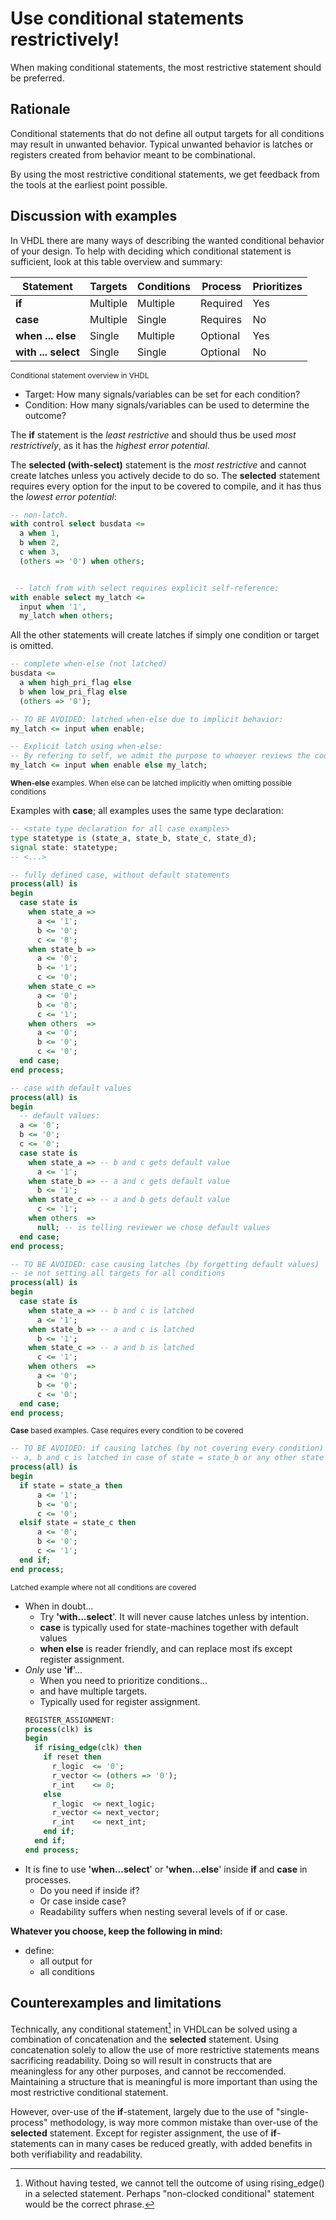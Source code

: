 # Use conditional statements restrictively! #
When making conditional statements, the most restrictive statement should be preferred. 

## Rationale
Conditional statements that do not define all output targets for all conditions may result in unwanted behavior. 
Typical unwanted behavior is latches or registers created from behavior meant to be combinational. 

By using the most restrictive conditional statements, we get feedback from the tools at the earliest point possible.  

## Discussion with examples
In VHDL there are many ways of describing the wanted conditional behavior of your design. 
To help with deciding which conditional statement is sufficient, look at this table overview and summary:

| Statement           | Targets  | Conditions | Process  | Prioritizes |
|---------------------|----------|------------|----------|-------------|
| **if**              | Multiple | Multiple   | Required | Yes         |
| **case**            | Multiple | Single     | Requires | No          |
| **when ... else**   | Single   | Multiple   | Optional | Yes         |
| **with ... select** | Single   | Single     | Optional | No          |

<sup>Conditional statement overview in VHDL</sup>

-   Target: How many signals/variables can be set for each condition?
-   Condition: How many signals/variables can be used to determine the outcome?

<!-- -->
The **if** statement is the _least restrictive_ and should thus be used _most restrictively_, as it has the _highest error potential_.

The **selected (with-select)** statement is the _most restrictive_ and cannot create latches unless you actively decide to do so. 
The **selected** statement requires every option for the input to be covered to compile, and it has thus the _lowest error potential_:
```vhdl
-- non-latch.  
with control select busdata <=
  a when 1,
  b when 2,
  c when 3,     
  (others => '0') when others;


 -- latch from with select requires explicit self-reference:
with enable select my_latch <= 
  input when '1', 
  my_latch when others;
```

All the other statements will create latches if simply one condition or target is omitted.
```vhdl
-- complete when-else (not latched) 
busdata <= 
  a when high_pri_flag else
  b when low_pri_flag else
  (others => '0');

-- TO BE AVOIDED: latched when-else due to implicit behavior:
my_latch <= input when enable;

-- Explicit latch using when-else:
-- By refering to self, we admit the purpose to whoever reviews the code. 
my_latch <= input when enable else my_latch; 
```

<sup>**When-else** examples. When else can be latched implicitly when omitting possible conditions</sup>

Examples with **case**; all examples uses the same type declaration:

```vhdl
-- <state type declaration for all case examples>
type statetype is (state_a, state_b, state_c, state_d);
signal state: statetype;
-- <...>

-- fully defined case, without default statements
process(all) is 
begin 
  case state is 
    when state_a =>
      a <= '1';
      b <= '0';
      c <= '0';
    when state_b =>
      a <= '0';
      b <= '1';
      c <= '0';
    when state_c => 
      a <= '0';
      b <= '0';
      c <= '1';
    when others  =>    
      a <= '0';
      b <= '0';
      c <= '0';
  end case;
end process;

-- case with default values
process(all) is 
begin
  -- default values:
  a <= '0';
  b <= '0';
  c <= '0';
  case state is 
    when state_a => -- b and c gets default value
      a <= '1';
    when state_b => -- a and c gets default value
      b <= '1';
    when state_c => -- a and b gets default value
      c <= '1';
    when others  =>    
      null; -- is telling reviewer we chose default values
  end case;
end process;

-- TO BE AVOIDED: case causing latches (by forgetting default values)
-- ie not setting all targets for all conditions
process(all) is 
begin 
  case state is 
    when state_a => -- b and c is latched
      a <= '1'; 
    when state_b => -- a and c is latched
      b <= '1';
    when state_c => -- a and b is latched
      c <= '1';
    when others  =>    
      a <= '0';
      b <= '0';
      c <= '0'; 
  end case;
end process;
```

<sup>**Case** based examples. Case requires every condition to be covered</sup>


```vhdl
-- TO BE AVOIDED: if causing latches (by not covering every condition)
-- a, b and c is latched in case of state = state_b or any other state except state_a and state_c 
process(all) is 
begin 
  if state = state_a then 
      a <= '1';
      b <= '0';
      c <= '0';
  elsif state = state_c then 
      a <= '0';
      b <= '0';
      c <= '1';
  end if;
end process;
```

<sup>Latched example where not all conditions are covered</sup>

-   When in doubt...
    -   Try **'with...select**'. It will never cause latches unless by intention.
    -   **case** is typically used for state-machines together with default values
    -   **when else** is reader friendly, and can replace most ifs except register assignment.
-   *Only* use **'if**'...
    -   When you need to prioritize conditions...
    -   and have multiple targets.
    -   Typically used for register assignment.
    ```vhdl
    REGISTER_ASSIGNMENT:
    process(clk) is 
    begin 
      if rising_edge(clk) then 
        if reset then 
          r_logic  <= '0';
          r_vector <= (others => '0');
          r_int    <= 0;
        else 
          r_logic  <= next_logic;
          r_vector <= next_vector;
          r_int    <= next_int;
        end if;
      end if;
    end process;
    ```
-   It is fine to use **'when...select**' or **'when...else**' inside
    **if** and **case** in processes.
    -   Do you need if inside if?
    -   Or case inside case?
    -   Readability suffers when nesting several levels of if or case.

**Whatever you choose, keep the following in mind:**

-   define:
    -   all output for
    -   all conditions

## Counterexamples and limitations
Technically, any conditional statement[^1] in VHDLcan be solved using a combination of concatenation and the **selected** statement. 
Using concatenation solely to allow the use of more restrictive statements means sacrificing readability. 
Doing so will result in constructs that are meaningless for any other purposes, and cannot be reccomended. 
Maintaining a structure that is meaningful is more important than using the most restrictive conditional statement. 

However, over-use of the **if**-statement, largely due to the use of "single-process" methodology, is way more common mistake than over-use of the **selected** statement.
Except for register assignment, the use of **if**-statements can in many cases be reduced greatly, with added benefits in both verifiability and readability. 

[^1]: Without having tested, we cannot tell the outcome of using rising_edge() in a selected statement. 
Perhaps "non-clocked conditional" statement would be the correct phrase. 
